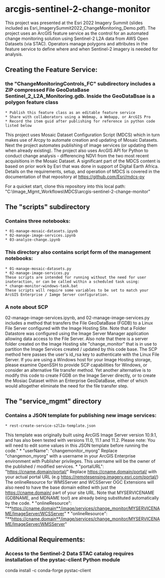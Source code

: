 # arcgis-sentinel-2-change-monitor
This project was presented at the Esri 2022 Imagery Summit (slides included as Esri_ImagerySummit2022_ChangeMonitoring_Demo.pdf). The project uses an ArcGIS feature service as the control for an automated change monitoring solution using Sentinel-2 L2A data from AWS Open Datasets (via STAC). Operators manage polygons and attributes in the feature service to define where and when Sentinel-2 imagery is needed for analysis. 

## Creating the Feature Service:
### the "ChangeMonitoringControls_FC" subdirectory includes a ZIP compressed File GeoDataBase Sentinel_2_L2A_Monitoring.gdb. Inside the GeoDataBsae is a polygon feature class
    * Publish this feature class as an editable feature service
    * Share with collaborators using a Webmap, a Webapp, or ArcGIS Pro
    * Record the item guid after publishing for reference in python code listed below

This project uses Mosaic Dataset Configuration Script (MDCS) which in turn makes use of Arcpy to automate creation and updating of Mosaic Datasets. Next the project automates publishing of image services (or updating them when already existing). The project also uses ArcGIS API for Python to conduct change analysis - differencing NDVI from the two most recent acquisitions in the Mosaic Dataset. A significant part of the MDCS content is based on prior work by Esri that was done in support of Digital Earth Africa. Details on the requirements, setup, and operation of MDCS is covered in the documentation of that repository at https://github.com/Esri/mdcs-py

For a quicket start, clone this repository into this local path: "C:\Image_Mgmt_Workflows\MDCS\arcgis-sentinel-2-change-monitor"

## The "scripts" subdirectory 
### Contains three notebooks:
    * 01-manage-mosaic-datasets.ipynb
    * 02-manage-image-services.ipynb
    * 03-analyze-change.ipynb    
### This directory also contains script form of the management notebooks:
    * 01-manage-mosaic-datasets.py
    * 02-manage-image-services.py
    These scripts are intended for running without the need for user inateraction, or can be called within a scheduled task using:
    * change-monitor-windows-task.bat
    These scripts will require some variables to be set to match your ArcGIS Enterprise / Iamge Server configuration.
   
### A note about SCP
02-manage-image-services.ipynb, and 02-manage-image-services.py includes a method that transfers the File GeoDataBase (FGDB) to a Linux File Server configured with the Image Hosting Site. Note that a Folder Datastore was configured using the Image Server Manager application allowing data access to the File Server. Also note that there is a server folder created on the Image Hosting site "change_monitor" that is in use to partition the Image Services created / updated by this code base. The SCP method here passes the user's id_rsa key to authenticate with the Linux File Server. If you are using a Windows host for your Image Hosting storage, please examine OpenSSH to provide SCP capabilities for Windows, or consider an alternative file transfer method. Yet another alternative is to modify this code to create FGDB on the Image Server directly, or to create the Mosiac Dataset within an Enterprise GeoDataBase, either of which would altogether eliminate the need for the file transfer step.

## The "service_mgmt" directory 
### Contains a JSON template for publishing new image services:
    * rest-create-service-s2l2a-template.json
This template was originally built using ArcGIS Image Server version 10.9.1, and has also been tested with versions 11.0, 11.1 and 11.2.
Please note: You will need to edit some values in this JSON template before running the code."
    * "userName": "changemonitor_myorg" 
Replace "changemon_myorg" with a username in your ArcGIS Enterprise environment with Publisher privileges. This username will be the owner of the published / modified services.
    * "portalURL": "https://cname.domain/portal/" 
Replace https://cname.domain/portal/ with your actual portal URL (e.g https://remotesensing.imagery.esri.com/portal/)
    The onlineResource for WMSServer and WCSServer OGC Extensions will also need to have the base domain edited with just the https://cname.domain/ part of your site URL. Note that MYSERVICENAME (GDBNAME, and MDNAME too!) are already being substituted automatically by the code.
    * "onlineResource": "**https://cname.domain**/image/services/change_monitor/MYSERVICENAME/ImageServer/WCSServer"
    * "onlineResource": "**https://cname.domain**/image/services/change_monitor/MYSERVICENAME/ImageServer/WMSServer"
    
## Additional Requirements:
### Access to the Sentinel-2 Data STAC catalog requires installation of the pystac-client Python module
conda install -c conda-forge pystac-client

